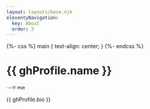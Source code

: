 ```yaml
---
layout: layouts/base.njk
eleventyNavigation:
  key: About
  order: 3
---
```


{%- css %}
main {
  text-align: center;
}
{%- endcss %}

# {{ ghProfile.name }}

<img alt="it me" src="{{ ghProfile.avatar_url }}&size=260" style="margin-left: auto;margin-right: auto;display: inherit;border-radius: 50%;" />

{{ ghProfile.bio }}
